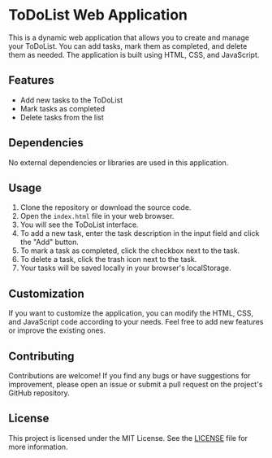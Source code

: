 # ToDoList Web Application

This is a dynamic web application that allows you to create and manage your ToDoList. You can add tasks, mark them as completed, and delete them as needed. The application is built using HTML, CSS, and JavaScript.

## Features

- Add new tasks to the ToDoList
- Mark tasks as completed
- Delete tasks from the list

## Dependencies

No external dependencies or libraries are used in this application.

## Usage

1. Clone the repository or download the source code.
2. Open the `index.html` file in your web browser.
3. You will see the ToDoList interface.
4. To add a new task, enter the task description in the input field and click the "Add" button.
5. To mark a task as completed, click the checkbox next to the task.
6. To delete a task, click the trash icon next to the task.
7. Your tasks will be saved locally in your browser's localStorage.

## Customization

If you want to customize the application, you can modify the HTML, CSS, and JavaScript code according to your needs. Feel free to add new features or improve the existing ones.

## Contributing

Contributions are welcome! If you find any bugs or have suggestions for improvement, please open an issue or submit a pull request on the project's GitHub repository.

## License

This project is licensed under the MIT License. See the [LICENSE](LICENSE) file for more information.

